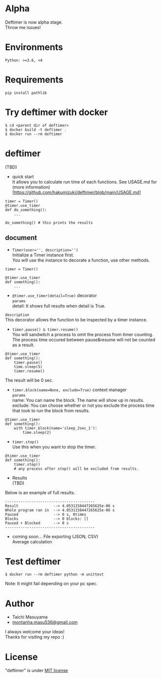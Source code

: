 # Alpha  
Deftimer is now alpha stage.  
Throw me issues!  

# Environments
```
Python: >=3.6, <4
```

# Requirements
```
pip install pathlib
```

# Try deftimer with docker
```
$ cd <parent dir of deftimer>
$ docker build -t deftimer .
$ docker run --rm deftimer
```

# deftimer
(TBD)  

* quick start  
It allows you to calculate run time of each functions. See USAGE.md for (more information)[https://github.com/hakumizuki/deftimer/blob/main/USAGE.md]  

```
timer = Timer()
@timer.use_timer
def do_something():
    ...

do_something() # this prints the results
```

## document
* ```Timer(user='', description='')```  
Initialize a Timer instance first.  
You will use the instance to decorate a function, use other methods.  
```
timer = Timer()

@timer.use_timer
def something():
    ...
```

* ```@timer.use_timer(detail=True)``` decorator  
```params```  
detail:  It shows full results when detail is True.  

```description```  
This decorator allows the function to be inspected by a timer instance.  

* ```timer.pause() & timer.resume()```  
You will sandwitch a process to omit the process from timer counting.  
The process time occured between pause&resume will not be counted as a result.  
```
@timer.use_timer
def something():
    timer.pause()
    time.sleep(5)
    timer.resume()
```
The result will be 0 sec.

* ```timer.block(name=None, exclude=True)``` context manager  
```params```  
name:     You can name the block. The name will show up in results.  
exclude:  You can choose whether or not you exclude the process time that took to run the block from results.  
```
@timer.use_timer
def something():
    with timer.block(name='sleep_2sec_1'):
        time.sleep(2)
```

* ```timer.stop()```  
Use this when you want to stop the timer.  
```
@timer.use_timer
def something():
    timer.stop()
    # any process after stop() will be excluded from results.
```

* Results  
(TBD)  

Below is an example of full results.  
```
-----------------------------------------
Result                --> 4.0531158447265625e-06 s
Whole program ran in  --> 4.0531158447265625e-06 s
Paused                --> 0 s, 0times
Blocks                --> 0 blocks: []
Paused + Blocked      --> 0 s
-----------------------------------------
```

* coming soon...
File exporting (JSON, CSV)  
Average calculation  


# Test deftimer
```
$ docker run --rm deftimer python -m unittest
```
Note: It might fail depending on your pc spec.  

# Author
* Taichi Masuyama
* montanha.masu536@gmail.com

I always welcome your ideas!  
Thanks for visiting my repo :)  

# License
"deftimer" is under [MIT license](https://en.wikipedia.org/wiki/MIT_License)  

